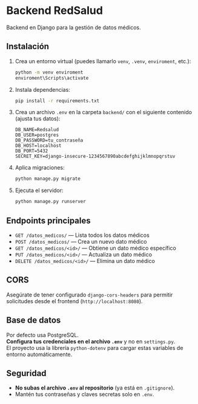 # Backend RedSalud

Backend en Django para la gestión de datos médicos.

## Instalación

1. Crea un entorno virtual (puedes llamarlo `venv`, `.venv`, `enviroment`, etc.):
   ```sh
   python -m venv enviroment
   enviroment\Scripts\activate
   ```
2. Instala dependencias:
   ```sh
   pip install -r requirements.txt
   ```
3. Crea un archivo `.env` en la carpeta `backend/` con el siguiente contenido (ajusta tus datos):
   ```
   DB_NAME=Redsalud
   DB_USER=postgres
   DB_PASSWORD=tu_contraseña
   DB_HOST=localhost
   DB_PORT=5432
   SECRET_KEY=django-insecure-1234567890abcdefghijklmnopqrstuv
   ```
4. Aplica migraciones:
   ```sh
   python manage.py migrate
   ```
5. Ejecuta el servidor:
   ```sh
   python manage.py runserver
   ```

## Endpoints principales

- `GET /datos_medicos/` — Lista todos los datos médicos
- `POST /datos_medicos/` — Crea un nuevo dato médico
- `GET /datos_medicos/<id>/` — Obtiene un dato médico específico
- `PUT /datos_medicos/<id>/` — Actualiza un dato médico
- `DELETE /datos_medicos/<id>/` — Elimina un dato médico

## CORS

Asegúrate de tener configurado `django-cors-headers` para permitir solicitudes desde el frontend (`http://localhost:8080`).

## Base de datos

Por defecto usa PostgreSQL.  
**Configura tus credenciales en el archivo `.env`** y no en `settings.py`.  
El proyecto usa la librería `python-dotenv` para cargar estas variables de entorno automáticamente.

## Seguridad

- **No subas el archivo `.env` al repositorio** (ya está en `.gitignore`).
- Mantén tus contraseñas y claves secretas solo en `.env`.